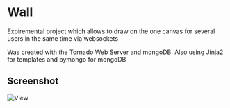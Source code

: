 Wall
====

Expiremental project which allows to draw on the one canvas for several users in the same time via websockets

Was created with the Tornado Web Server and mongoDB.
Also using Jinja2 for templates and pymongo for mongoDB

## Screenshot

![View](https://raw.github.com/ONE001/Wall/master/screenshots/1.png "view")
